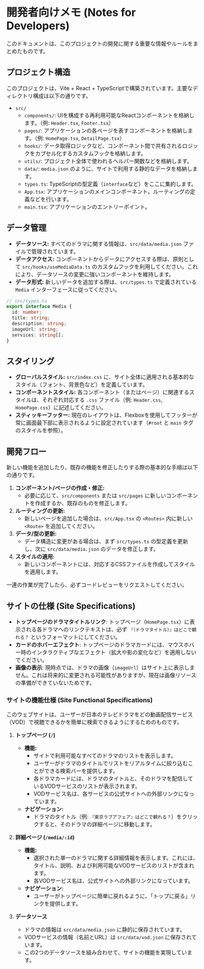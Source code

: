 # 開発者向けメモ (Notes for Developers)

このドキュメントは、このプロジェクトの開発に関する重要な情報やルールをまとめたものです。

## プロジェクト構造

このプロジェクトは、Vite + React + TypeScriptで構築されています。主要なディレクトリ構成は以下の通りです。

- `src/`
  - `components/`: UIを構成する再利用可能なReactコンポーネントを格納します。（例: `Header.tsx`, `Footer.tsx`）
  - `pages/`: アプリケーションの各ページを表すコンポーネントを格納します。（例: `HomePage.tsx`, `DetailPage.tsx`）
  - `hooks/`: データ取得ロジックなど、コンポーネント間で共有されるロジックをカプセル化するカスタムフックを格納します。
  - `utils/`: プロジェクト全体で使われるヘルパー関数などを格納します。
  - `data/`: `media.json` のように、サイトで利用する静的なデータを格納します。
  - `types.ts`: TypeScriptの型定義（`interface`など）をここに集約します。
  - `App.tsx`: アプリケーションのメインコンポーネント。ルーティングの定義などを行います。
  - `main.tsx`: アプリケーションのエントリーポイント。

## データ管理

- **データソース:** すべてのドラマに関する情報は、`src/data/media.json` ファイルで管理されています。
- **データアクセス:** コンポーネントからデータにアクセスする際は、原則として `src/hooks/useMediaData.ts` のカスタムフックを利用してください。これにより、データソースの変更に強いコンポーネントを維持します。
- **データ形式:** 新しいデータを追加する際は、`src/types.ts` で定義されている `Media` インターフェースに従ってください。

```typescript
// src/types.ts
export interface Media {
  id: number;
  title: string;
  description: string;
  imageUrl: string;
  services: string[];
}
```

## スタイリング

- **グローバルスタイル:** `src/index.css` に、サイト全体に適用される基本的なスタイル（フォント、背景色など）を定義しています。
- **コンポーネントスタイル:** 各コンポーネント（またはページ）に関連するスタイルは、それぞれ対応する `.css` ファイル（例: `Header.css`, `HomePage.css`）に記述してください。
- **スティッキーフッター:** 現在のレイアウトは、Flexboxを使用してフッターが常に画面最下部に表示されるように設定されています（`#root` と `main` タグのスタイルを参照）。

## 開発フロー

新しい機能を追加したり、既存の機能を修正したりする際の基本的な手順は以下の通りです。

1.  **コンポーネント/ページの作成・修正:**
    - 必要に応じて、`src/components` または `src/pages` に新しいコンポーネントを作成するか、既存のものを修正します。
2.  **ルーティングの更新:**
    - 新しいページを追加した場合は、`src/App.tsx` の `<Routes>` 内に新しい `<Route>` を追加してください。
3.  **データ/型の更新:**
    - データ構造に変更がある場合は、まず `src/types.ts` の型定義を更新し、次に `src/data/media.json` のデータを修正します。
4.  **スタイルの適用:**
    - 新しいコンポーネントには、対応するCSSファイルを作成してスタイルを適用します。

一連の作業が完了したら、必ずコードレビューをリクエストしてください。

## サイトの仕様 (Site Specifications)

- **トップページのドラマタイトルリンク**: トップページ（`HomePage.tsx`）に表示される各ドラマへのリンクテキストは、必ず `『（ドラマタイトル）』はどこで観れる？` というフォーマットにしてください。
- **カードのホバーエフェクト**: トップページのドラマカードには、マウスホバー時のインタラクティブなエフェクト（拡大や影の変化など）を適用しないでください。
- **画像の表示**: 現時点では、ドラマの画像（`imageUrl`）はサイト上に表示しません。これは将来的に変更される可能性がありますが、現在は画像リソースの準備ができていないためです。

### サイトの機能仕様 (Site Functional Specifications)

このウェブサイトは、ユーザーが日本のテレビドラマをどの動画配信サービス（VOD）で視聴できるかを簡単に検索できるようにするためのものです。

1.  **トップページ (`/`)**
    *   **機能:**
        *   サイトで利用可能なすべてのドラマのリストを表示します。
        *   ユーザーがドラマのタイトルでリストをリアルタイムに絞り込むことができる検索バーを提供します。
        *   各ドラマカードには、ドラマのタイトルと、そのドラマを配信しているVODサービスのリストが表示されます。
        *   VODサービス名は、各サービスの公式サイトへの外部リンクになっています。
    *   **ナビゲーション:**
        *   ドラマのタイトル（例: `『東京ラブアフェア』はどこで観れる？`）をクリックすると、そのドラマの詳細ページに移動します。

2.  **詳細ページ (`/media/:id`)**
    *   **機能:**
        *   選択された単一のドラマに関する詳細情報を表示します。これには、タイトル、説明、および利用可能なVODサービスのリストが含まれます。
        *   各VODサービス名は、公式サイトへの外部リンクになっています。
    *   **ナビゲーション:**
        *   ユーザーがトップページに簡単に戻れるように、「トップに戻る」リンクを提供します。

3.  **データソース**
    *   ドラマの情報は `src/data/media.json` に静的に保存されています。
    *   VODサービスの情報（名前とURL）は `src/data/vod.json` に保存されています。
    *   この2つのデータソースを組み合わせて、サイトの機能を実現しています。

